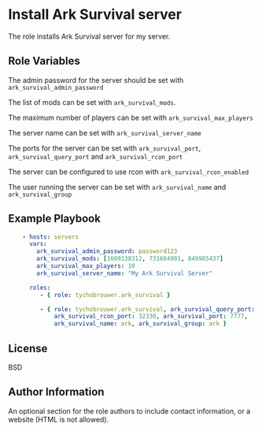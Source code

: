 Install Ark Survival server
=========

The role installs Ark Survival server for my server.

Role Variables
--------------

The admin password for the server should be set with ```ark_survival_admin_password```

The list of mods can be set with ```ark_survival_mods```.

The maximum number of players can be set with ```ark_survival_max_players```

The server name can be set with ```ark_survival_server_name```

The ports for the server can be set with ```ark_survival_port```, ```ark_survival_query_port``` and ```ark_survival_rcon_port```

The server can be configured to use rcon with ```ark_survival_rcon_enabled```

The user running the server can be set with ```ark_survival_name``` and ```ark_survival_group```

Example Playbook
----------------

```yaml
    - hosts: servers
      vars:
        ark_survival_admin_password: password123
        ark_survival_mods: [1609138312, 731604991, 849985437]
        ark_survival_max_players: 10
        ark_survival_server_name: "My Ark Survival Server"

      roles:
         - { role: tychobrouwer.ark_survival }

         - { role: tychobrouwer.ark_survival, ark_survival_query_port: 27015, ark_survival_rcon_enabled: true,
             ark_survival_rcon_port: 32330, ark_survival_port: 7777,
             ark_survival_name: ark, ark_survival_group: ark }

```

License
-------

BSD

Author Information
------------------

An optional section for the role authors to include contact information, or a website (HTML is not allowed).
